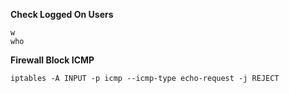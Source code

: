 **Check Logged On Users**
```
w
who
```
**Firewall Block ICMP**
```
iptables -A INPUT -p icmp --icmp-type echo-request -j REJECT
```
